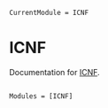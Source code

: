 ```@meta
CurrentModule = ICNF
```

# ICNF

Documentation for [ICNF](https://github.com/impICNF/ICNF.jl).

```@index
```

```@autodocs
Modules = [ICNF]
```
